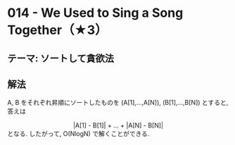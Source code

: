 # 014 - We Used to Sing a Song Together（★3）

## テーマ: ソートして貪欲法

## 解法
A, B をそれぞれ昇順にソートしたものを (A[1],...,A[N]), (B[1],...,B[N]) とすると, 答えは
<div style="text-align: center;">
	|A[1] - B[1]| + ... + |A[N] - B[N]|
</div>
となる. したがって, O(NlogN) で解くことができる.
